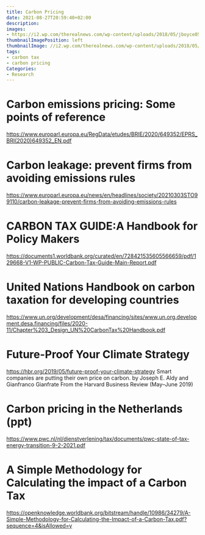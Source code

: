```yaml
---
title: Carbon Pricing
date: 2021-08-27T20:59:40+02:00
description:
images:
- https://i2.wp.com/therealnews.com/wp-content/uploads/2018/05/jboyce0508carbonpricing.jpg?fit=1200%2C680&ssl=1
thumbnailImagePosition: left
thumbnailImage: //i2.wp.com/therealnews.com/wp-content/uploads/2018/05/jboyce0508carbonpricing.jpg?fit=1200%2C680&ssl=1
tags:
- carbon tax
- carbon pricing
Categories:
- Research
---
```


# Carbon emissions pricing: Some points of reference
https://www.europarl.europa.eu/RegData/etudes/BRIE/2020/649352/EPRS_BRI(2020)649352_EN.pdf

# Carbon leakage: prevent firms from avoiding emissions rules
https://www.europarl.europa.eu/news/en/headlines/society/20210303STO99110/carbon-leakage-prevent-firms-from-avoiding-emissions-rules

# CARBON TAX GUIDE:A Handbook for Policy Makers
https://documents1.worldbank.org/curated/en/728421535605566659/pdf/129668-V1-WP-PUBLIC-Carbon-Tax-Guide-Main-Report.pdf

# United Nations Handbook on carbon taxation for developing countries
https://www.un.org/development/desa/financing/sites/www.un.org.development.desa.financing/files/2020-11/Chapter%203_Design_UN%20CarbonTax%20Handbook.pdf

# Future-Proof Your Climate Strategy
https://hbr.org/2019/05/future-proof-your-climate-strategy
Smart companies are putting their own price on carbon. by Joseph E. Aldy and Gianfranco Gianfrate
From the Harvard Business Review (May–June 2019)


# Carbon pricing in the Netherlands (ppt)
https://www.pwc.nl/nl/dienstverlening/tax/documents/pwc-state-of-tax-energy-transition-9-2-2021.pdf

# A Simple Methodology for Calculating the impact of a Carbon Tax
https://openknowledge.worldbank.org/bitstream/handle/10986/34279/A-Simple-Methodology-for-Calculating-the-Impact-of-a-Carbon-Tax.pdf?sequence=4&isAllowed=y
